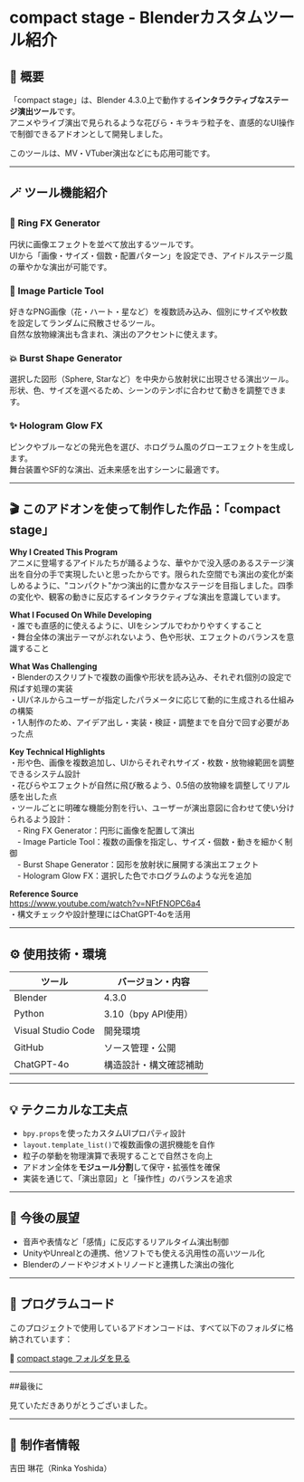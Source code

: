 # compact stage - Blenderカスタムツール紹介

## 🔷 概要
「compact stage」は、Blender 4.3.0上で動作する**インタラクティブなステージ演出ツール**です。  
アニメやライブ演出で見られるような花びら・キラキラ粒子を、直感的なUI操作で制御できるアドオンとして開発しました。

このツールは、MV・VTuber演出などにも応用可能です。

---

## 🪄 ツール機能紹介

### 🔮 Ring FX Generator
円状に画像エフェクトを並べて放出するツールです。  
UIから「画像・サイズ・個数・配置パターン」を設定でき、アイドルステージ風の華やかな演出が可能です。

### 🌸 Image Particle Tool
好きなPNG画像（花・ハート・星など）を複数読み込み、個別にサイズや枚数を設定してランダムに飛散させるツール。  
自然な放物線演出も含まれ、演出のアクセントに使えます。

### 💥 Burst Shape Generator
選択した図形（Sphere, Starなど）を中央から放射状に出現させる演出ツール。  
形状、色、サイズを選べるため、シーンのテンポに合わせて動きを調整できます。

### ✨ Hologram Glow FX
ピンクやブルーなどの発光色を選び、ホログラム風のグローエフェクトを生成します。  
舞台装置やSF的な演出、近未来感を出すシーンに最適です。

---

## 🎬 このアドオンを使って制作した作品：「compact stage」

**Why I Created This Program**  
アニメに登場するアイドルたちが踊るような、華やかで没入感のあるステージ演出を自分の手で実現したいと思ったからです。限られた空間でも演出の変化が楽しめるように、"コンパクト"かつ演出的に豊かなステージを目指しました。四季の変化や、観客の動きに反応するインタラクティブな演出を意識しています。

**What I Focused On While Developing**  
・誰でも直感的に使えるように、UIをシンプルでわかりやすくすること  
・舞台全体の演出テーマがぶれないよう、色や形状、エフェクトのバランスを意識すること

**What Was Challenging**  
・Blenderのスクリプトで複数の画像や形状を読み込み、それぞれ個別の設定で飛ばす処理の実装  
・UIパネルからユーザーが指定したパラメータに応じて動的に生成される仕組みの構築  
・1人制作のため、アイデア出し・実装・検証・調整までを自分で回す必要があった点

**Key Technical Highlights**  
・形や色、画像を複数追加し、UIからそれぞれサイズ・枚数・放物線範囲を調整できるシステム設計  
・花びらやエフェクトが自然に飛び散るよう、0.5倍の放物線を調整してリアル感を出した点  
・ツールごとに明確な機能分割を行い、ユーザーが演出意図に合わせて使い分けられるよう設計：  
　- Ring FX Generator：円形に画像を配置して演出  
　- Image Particle Tool：複数の画像を指定し、サイズ・個数・動きを細かく制御  
　- Burst Shape Generator：図形を放射状に展開する演出エフェクト  
　- Hologram Glow FX：選択した色でホログラムのような光を追加

**Reference Source**  
https://www.youtube.com/watch?v=NFtFNOPC6a4  
・構文チェックや設計整理にはChatGPT-4oを活用

---

## ⚙ 使用技術・環境

| ツール | バージョン・内容 |
|--------|------------------|
| Blender | 4.3.0 |
| Python  | 3.10（bpy API使用） |
| Visual Studio Code | 開発環境 |
| GitHub | ソース管理・公開 |
| ChatGPT-4o | 構造設計・構文確認補助 |

---

## 💡 テクニカルな工夫点

- `bpy.props`を使ったカスタムUIプロパティ設計
- `layout.template_list()`で複数画像の選択機能を自作
- 粒子の挙動を物理演算で表現することで自然さを向上
- アドオン全体を**モジュール分割**して保守・拡張性を確保
- 実装を通じて、「演出意図」と「操作性」のバランスを追求

---

## 🔭 今後の展望

- 音声や表情など「感情」に反応するリアルタイム演出制御
- UnityやUnrealとの連携、他ソフトでも使える汎用性の高いツール化
- Blenderのノードやジオメトリノードと連携した演出の強化

---

## 📂 プログラムコード

このプロジェクトで使用しているアドオンコードは、すべて以下のフォルダに格納されています：

🔗 [compact stage フォルダを見る](./compact%20stage/)

---
##最後に

見ていただきありがとうございました。

----
## 👤 制作者情報

吉田 琳花（Rinka Yoshida）
